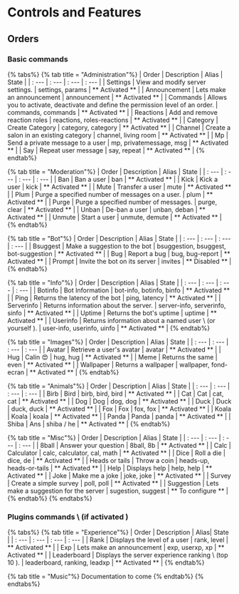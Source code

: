 # Controls and Features

## Orders

### Basic commands

{% tabs%}
{% tab title = "Administration"%}
| Order | Description | Alias ​​| State |
| : --- | : --- | : --- | : --- |
| Settings | View and modify server settings. | settings, params | ** Activated ** |
| Announcement | Lets make an announcement | announcement | ** Activated ** |
| Commands | Allows you to activate, deactivate and define the permission level of an order. | commands, commands | ** Activated ** |
| Reactions | Add and remove reaction roles | reactions, roles-reactions | ** Activated ** |
| Category | Create Category | category, category | ** Activated ** |
| Channel | Create a salon in an existing category | channel, living room | ** Activated ** |
| Mp | Send a private message to a user | mp, privatemessage, msg | ** Activated ** |
| Say | Repeat user message | say, repeat | ** Activated ** |
{% endtab%}

{% tab title = "Moderation"%}
| Order | Description | Alias ​​| State |
| : --- | : --- | : --- | : --- |
| Ban | Ban a user | ban | ** Activated ** |
| Kick | Kick a user | kick | ** Activated ** |
| Mute | Transfer a user | mute | ** Activated ** |
| Plum | Purge a specified number of messages on a user. | plum | ** Activated ** |
| Purge | Purge a specified number of messages. | purge, clear | ** Activated ** |
| Unban | De-ban a user | unban, deban | ** Activated ** |
| Unmute | Start a user | unmute, demute | ** Activated ** |
{% endtab%}

{% tab title = "Bot"%}
| Order | Description | Alias ​​| State |
| : --- | : --- | : --- | : --- |
| Bsuggest | Make a suggestion to the bot | bsuggestion, bsuggest, bot-suggestion | ** Activated ** |
| Bug | Report a bug | bug, bug-report | ** Activated ** |
| Prompt | Invite the bot on its server | invites | ** Disabled ** |
{% endtab%}

{% tab title = "Info"%}
| Order | Description | Alias ​​| State |
| : --- | : --- | : --- | : --- |
| Botinfo | Bot Information | bot-info, botinfo, binfo | ** Activated ** |
| Ping | Returns the latency of the bot | ping, latency | ** Activated ** |
| Serverinfo | Returns information about the server. | server-info, serverinfo, sinfo | ** Activated ** |
| Uptime | Returns the bot's uptime | uptime | ** Activated ** |
| Userinfo | Returns information about a named user \ (or yourself \). | user-info, userinfo, uinfo | ** Activated ** |
{% endtab%}

{% tab title = "Images"%}
| Order | Description | Alias ​​| State |
| : --- | : --- | : --- | : --- |
| Avatar | Retrieve a user's avatar | avatar | ** Activated ** |
| Hug | Calin 😍 | hug, hug | ** Activated ** |
| Meme | Returns the same | even | ** Activated ** |
| Wallpaper | Returns a wallpaper | wallpaper, fond-ecran | ** Activated ** |
{% endtab%}

{% tab title = "Animals"%}
| Order | Description | Alias ​​| State |
| : --- | : --- | : --- | : --- |
| Birb | Bird | birb, bird, bird | ** Activated ** |
| Cat | Cat | cat, cat | ** Activated ** |
| Dog | Dog | dog, dog | ** Activated ** |
| Duck | Duck | duck, duck | ** Activated ** |
| Fox | Fox | fox, fox | ** Activated ** |
| Koala | Koala | koala | ** Activated ** |
| Panda | Panda | panda | ** Activated ** |
| Shiba | Ans | shiba / he | ** Activated ** |
{% endtab%}

{% tab title = "Misc"%}
| Order | Description | Alias ​​| State |
| : --- | : --- | : --- | : --- |
| 8ball | Answer your question | 8ball, 8b | ** Activated ** |
| Calc | Calculator | calc, calculator, cal, math | ** Activated ** |
| Dice | Roll a die | dice, de | ** Activated ** |
| Heads or tails | Throw a coin | heads-up, heads-or-tails | ** Activated ** |
| Help | Displays help | help, help | ** Activated ** |
| Joke | Make me a joke | joke, joke | ** Activated ** |
| Survey | Create a simple survey | poll, poll | ** Activated ** |
| Suggestion | Lets make a suggestion for the server | sugestion, suggest | ** To configure ** |
{% endtab%}
{% endtabs%}

### Plugins commands \ (if activated \)

{% tabs%}
{% tab title = "Experience"%}
| Order | Description | Alias ​​| State |
| : --- | : --- | : --- | : --- |
| Rank | Displays the level of a user | rank, level | ** Activated ** |
| Exp | Lets make an announcement | exp, userxp, xp | ** Activated ** |
| Leaderboard | Displays the server experience ranking \ (top 10 \). | leaderboard, ranking, leadxp | ** Activated ** |
{% endtab%}

{% tab title = "Music"%}
Documentation to come
{% endtab%}
{% endtabs%}

